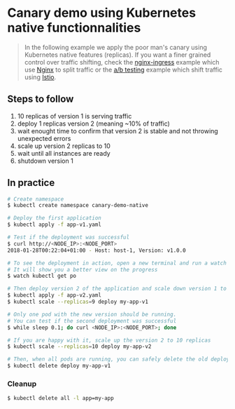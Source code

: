 # Canary demo using Kubernetes native functionnalities

> In the following example we apply the poor man's canary using Kubernetes
native features (replicas). If you want a finer grained control over traffic
shifting, check the [nginx-ingress](../nginx-ingress) example which use
[Nginx](http://nginx.org/) to split traffic or the [a/b testing](../../ab-testing)
example which shift traffic using [Istio](https://istio.io).

## Steps to follow

1. 10 replicas of version 1 is serving traffic
1. deploy 1 replicas version 2 (meaning ~10% of traffic)
1. wait enought time to confirm that version 2 is stable and not throwing
   unexpected errors
1. scale up version 2 replicas to 10
1. wait until all instances are ready
1. shutdown version 1

## In practice

```bash
# Create namespace
$ kubectl create namespace canary-demo-native

# Deploy the first application
$ kubectl apply -f app-v1.yaml

# Test if the deployment was successful
$ curl http://<NODE_IP>:<NODE_PORT>
2018-01-28T00:22:04+01:00 - Host: host-1, Version: v1.0.0

# To see the deployment in action, open a new terminal and run a watch command.
# It will show you a better view on the progress
$ watch kubectl get po

# Then deploy version 2 of the application and scale down version 1 to 9 replicas at same time
$ kubectl apply -f app-v2.yaml
$ kubectl scale --replicas=9 deploy my-app-v1

# Only one pod with the new version should be running.
# You can test if the second deployment was successful
$ while sleep 0.1; do curl <NODE_IP>:<NODE_PORT>; done

# If you are happy with it, scale up the version 2 to 10 replicas
$ kubectl scale --replicas=10 deploy my-app-v2

# Then, when all pods are running, you can safely delete the old deployment
$ kubectl delete deploy my-app-v1
```

### Cleanup

```bash
$ kubectl delete all -l app=my-app
```
